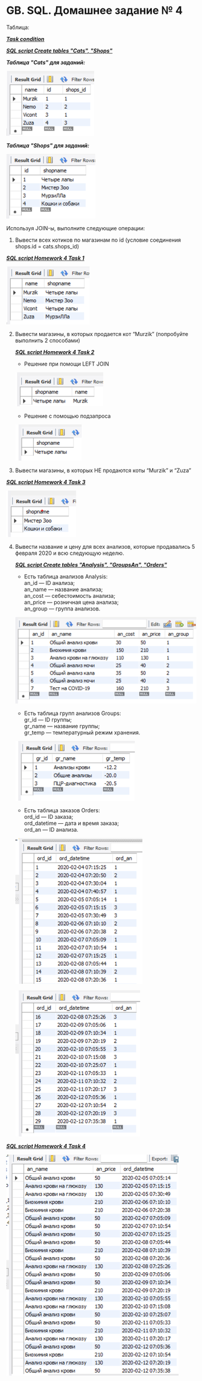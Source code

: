 # GB. SQL. Домашнее задание № 4

Таблица: 

__*[Task condition](https://drive.google.com/file/d/1TZzW8ZlDdvIfDC9C46bUeILey6opQjdu/view?usp=share_link)*__

__*[SQL script Create tables "Cats", "Shops"](https://github.com/Ergakoff-Igor/GB-SQL/blob/main/Lesson_4/Homework_4/SQL_Scripts/Create_tables_1.sql)*__

__*Таблица "Cats" для заданий:*__

![Cats table](https://github.com/Ergakoff-Igor/GB-SQL/blob/main/Lesson_4/Homework_4/ScreenShots/Cats_table.png?raw=true)

__*Таблица "Shops" для заданий:*__

![Shops table](https://github.com/Ergakoff-Igor/GB-SQL/blob/main/Lesson_4/Homework_4/ScreenShots/Shops_table.png?raw=true)

Используя JOIN-ы, выполните следующие операции:

1. Вывести всех котиков по магазинам по id (условие соединения shops.id = cats.shops_id)

__*[SQL script Homework 4 Task 1](https://github.com/Ergakoff-Igor/GB-SQL/blob/main/Lesson_4/Homework_4/SQL_Scripts/Homework_4_task_1.sql)*__

![Homework 4 Task 1](https://github.com/Ergakoff-Igor/GB-SQL/blob/main/Lesson_4/Homework_4/ScreenShots/Homework_4_task_1.png?raw=true)

2. Вывести магазины, в которых продается кот “Murzik” (попробуйте выполнить 2 способами)

    __*[SQL script Homework 4 Task 2](https://github.com/Ergakoff-Igor/GB-SQL/blob/main/Lesson_4/Homework_4/SQL_Scripts/Homework_4_task_2.sql)*__

    * Решение при помощи LEFT JOIN

    ![Homework 4 task 2 LEFT JOIN](https://github.com/Ergakoff-Igor/GB-SQL/blob/main/Lesson_4/Homework_4/ScreenShots/Homework_4_task_2_LEFT_JOIN.png?raw=true)

    * Решение с помощью подзапроса
    
    ![Homework 4 task 2 subquery](https://github.com/Ergakoff-Igor/GB-SQL/blob/main/Lesson_4/Homework_4/ScreenShots/Homework_4_task_2_subquery.png?raw=true)


3. Вывести магазины, в которых НЕ продаются коты “Murzik” и “Zuza”

__*[SQL script Homework 4 Task 3](https://github.com/Ergakoff-Igor/GB-SQL/blob/main/Lesson_4/Homework_4/SQL_Scripts/Homework_4_task_3.sql)*__

![Homework 4 Task 3](https://github.com/Ergakoff-Igor/GB-SQL/blob/main/Lesson_4/Homework_4/ScreenShots/Homework_4_task_3.png?raw=true)

4. Вывести название и цену для всех анализов, которые продавались 5 февраля 2020 и всю следующую неделю.

    __*[SQL script Create tables "Analysis", "GroupsAn", "Orders"](https://github.com/Ergakoff-Igor/GB-SQL/blob/main/Lesson_4/Homework_4/SQL_Scripts/Create_tables_2.sql)*__

    * Есть таблица анализов Analysis:\
    an_id — ID анализа;\
    an_name — название анализа;\
    an_cost — себестоимость анализа;\
    an_price — розничная цена анализа;\
    an_group — группа анализов.

    ![Analysis table](https://github.com/Ergakoff-Igor/GB-SQL/blob/main/Lesson_4/Homework_4/ScreenShots/Analysis_table.png?raw=true)

    * Есть таблица групп анализов Groups:\
    gr_id — ID группы;\
    gr_name — название группы;\
    gr_temp — температурный режим хранения.

    ![GroupsAn table](https://github.com/Ergakoff-Igor/GB-SQL/blob/main/Lesson_4/Homework_4/ScreenShots/GroupsAn_table.png?raw=true)

    * Есть таблица заказов Orders:\
    ord_id — ID заказа;\
    ord_datetime — дата и время заказа;\
    ord_an — ID анализа.

    ![Orders table part 1](https://github.com/Ergakoff-Igor/GB-SQL/blob/main/Lesson_4/Homework_4/ScreenShots/Orders_table_part_1.png?raw=true)

    ![Orders table part 2](https://github.com/Ergakoff-Igor/GB-SQL/blob/main/Lesson_4/Homework_4/ScreenShots/Orders_table_part_2.png?raw=true)

__*[SQL script Homework 4 Task 4](https://github.com/Ergakoff-Igor/GB-SQL/blob/main/Lesson_4/Homework_4/SQL_Scripts/Homework_4_task_4.sql)*__

![Homework 4 Task 4](https://github.com/Ergakoff-Igor/GB-SQL/blob/main/Lesson_4/Homework_4/ScreenShots/Homework_4_task_4.png?raw=true)












